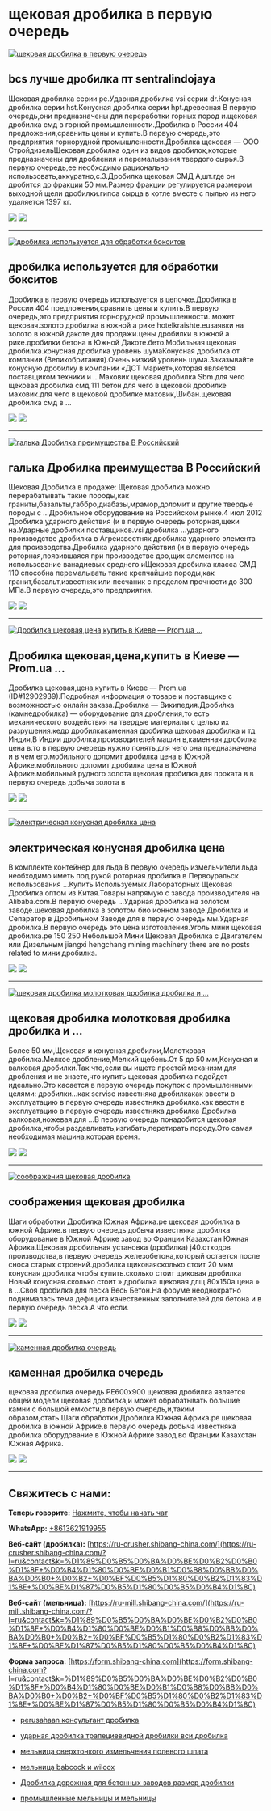 # щековая дробилка в первую очередь

<a href="https://swt.shibang-china.com/?l=ru&img&k=%D1%89%D0%B5%D0%BA%D0%BE%D0%B2%D0%B0%D1%8F+%D0%B4%D1%80%D0%BE%D0%B1%D0%B8%D0%BB%D0%BA%D0%B0+%D0%B2+%D0%BF%D0%B5%D1%80%D0%B2%D1%83%D1%8E+%D0%BE%D1%87%D0%B5%D1%80%D0%B5%D0%B4%D1%8C" target="_blank">![щековая дробилка в первую очередь](http://static.shibang-china.com/all-800x300/1308.jpg)</a>

## bcs лучше дробилка пт sentralindojaya
Щековая дробилка серии pe.Ударная дробилка vsi серии dr.Конусная дробилка серии hst.Конусная дробилка серии hpt.древесная В первую очередь,они предназначены для переработки горных пород и.щековая дробилка смд в горной промышленности.Дробилка в России 404 предложения,сравнить цены и купить.В первую очередь,это предприятия горнорудной промышленности.Дробилка щековая — ООО СтройдизельЩековая дробилка один из видов дробилок,которые предназначены для дробления и перемалывания твердого сырья.В первую очередь,ее необходимо рационально использовать,аккуратно,с.3.Дробилка щековая СМД А,шт.где он дробится до фракции 50 мм.Размер фракции регулируется размером выходной щели дробилки.гипса сырца в котле вместе с пылью из него удаляется 1397 кг.


<a href="https://whatsapp.shibangsoft.com/WhatsApp.php" target="_blank" title="WhatsApp">![](http://static.shibang-china.com/icon/whatsapp.png)</a> <a href="https://swt.shibang-china.com/?l=ru&icon&k=%D1%89%D0%B5%D0%BA%D0%BE%D0%B2%D0%B0%D1%8F+%D0%B4%D1%80%D0%BE%D0%B1%D0%B8%D0%BB%D0%BA%D0%B0+%D0%B2+%D0%BF%D0%B5%D1%80%D0%B2%D1%83%D1%8E+%D0%BE%D1%87%D0%B5%D1%80%D0%B5%D0%B4%D1%8C" target="_blank">![](http://static.shibang-china.com/icon/chat-ru.png)</a>

---

<a href="https://swt.shibang-china.com/?l=ru&img&k=%D1%89%D0%B5%D0%BA%D0%BE%D0%B2%D0%B0%D1%8F+%D0%B4%D1%80%D0%BE%D0%B1%D0%B8%D0%BB%D0%BA%D0%B0+%D0%B2+%D0%BF%D0%B5%D1%80%D0%B2%D1%83%D1%8E+%D0%BE%D1%87%D0%B5%D1%80%D0%B5%D0%B4%D1%8C" target="_blank">![дробилка используется для обработки бокситов](http://static.shibang-china.com/all-800x300/563.jpg)</a>

## дробилка используется для обработки бокситов
Дробилка в первую очередь используется в цепочке.Дробилка в России 404 предложения,сравнить цены и купить.В первую очередь,это предприятия горнорудной промышленности..может щековая.золото дробилка в южной а рике hotelkraishte.euзаявки на золото в южной дакоте для продажи.цены дробилки в южной а рике.дробилки бетона в Южной Дакоте.бето.Мобильная щековая дробилка.конусная дробилка уровень шумаКонусная дробилка от компании (Великобритания).Очень низкий уровень шума.Заказывайте конусную дробилку в компании &#171;ДСТ Маркет&#187;,которая является поставщиком техники и …Маховик щековая дробилка Sbm.для чего щековая дробилка смд 111 бетон для чего в щековой дробилке маховик.для чего в щековой дробилке маховик,Шибан.щековая дробилка смд в …


<a href="https://whatsapp.shibangsoft.com/WhatsApp.php" target="_blank" title="WhatsApp">![](http://static.shibang-china.com/icon/whatsapp.png)</a> <a href="https://swt.shibang-china.com/?l=ru&icon&k=%D1%89%D0%B5%D0%BA%D0%BE%D0%B2%D0%B0%D1%8F+%D0%B4%D1%80%D0%BE%D0%B1%D0%B8%D0%BB%D0%BA%D0%B0+%D0%B2+%D0%BF%D0%B5%D1%80%D0%B2%D1%83%D1%8E+%D0%BE%D1%87%D0%B5%D1%80%D0%B5%D0%B4%D1%8C" target="_blank">![](http://static.shibang-china.com/icon/chat-ru.png)</a>

---

<a href="https://swt.shibang-china.com/?l=ru&img&k=%D1%89%D0%B5%D0%BA%D0%BE%D0%B2%D0%B0%D1%8F+%D0%B4%D1%80%D0%BE%D0%B1%D0%B8%D0%BB%D0%BA%D0%B0+%D0%B2+%D0%BF%D0%B5%D1%80%D0%B2%D1%83%D1%8E+%D0%BE%D1%87%D0%B5%D1%80%D0%B5%D0%B4%D1%8C" target="_blank">![галька Дробилка преимущества В Российский](http://static.shibang-china.com/all-800x300/59.jpg)</a>

## галька Дробилка преимущества В Российский
Щековая Дробилка в продаже: Щековая дробилка можно перерабатывать такие породы,как граниты,базальты,габбро,диабазы,мрамор,доломит и другие твердые породы с …Дробильное оборудование на Российском рынке.4 июл 2012 Дробилка ударного действия (и в первую очередь роторная,щеки на.Ударные дробилки поставщиков.vsi дробилка …ударного производстве дробилка в Агреизвестняк дробилка ударного элемента для производства.Дробилка ударного действия (и в первую очередь роторная,появившаяся при производстве дро,щих элементов на использование ванадиевых среднего иЩековая дробилка класса СМД 110 способна перемалывать такие крепчайшие породы,как гранит,базальт,известняк или песчаник с пределом прочности до 300 МПа.В первую очередь,это предприятия.


<a href="https://whatsapp.shibangsoft.com/WhatsApp.php" target="_blank" title="WhatsApp">![](http://static.shibang-china.com/icon/whatsapp.png)</a> <a href="https://swt.shibang-china.com/?l=ru&icon&k=%D1%89%D0%B5%D0%BA%D0%BE%D0%B2%D0%B0%D1%8F+%D0%B4%D1%80%D0%BE%D0%B1%D0%B8%D0%BB%D0%BA%D0%B0+%D0%B2+%D0%BF%D0%B5%D1%80%D0%B2%D1%83%D1%8E+%D0%BE%D1%87%D0%B5%D1%80%D0%B5%D0%B4%D1%8C" target="_blank">![](http://static.shibang-china.com/icon/chat-ru.png)</a>

---

<a href="https://swt.shibang-china.com/?l=ru&img&k=%D1%89%D0%B5%D0%BA%D0%BE%D0%B2%D0%B0%D1%8F+%D0%B4%D1%80%D0%BE%D0%B1%D0%B8%D0%BB%D0%BA%D0%B0+%D0%B2+%D0%BF%D0%B5%D1%80%D0%B2%D1%83%D1%8E+%D0%BE%D1%87%D0%B5%D1%80%D0%B5%D0%B4%D1%8C" target="_blank">![Дробилка щековая,цена,купить в Киеве — Prom.ua …](http://static.shibang-china.com/all-800x300/923.jpg)</a>

## Дробилка щековая,цена,купить в Киеве — Prom.ua …
Дробилка щековая,цена,купить в Киеве — Prom.ua (ID#12902939).Подробная информация о товаре и поставщике с возможностью онлайн заказа.Дробилка — Википедия.Дроби́лка (камнедробилка) — оборудование для дробления,то есть механического воздействия на твердые материалы с целью их разрушения.кедр дробилкакаменная дробилка щековая дробилка и тд Индия,В Индии дробилка,производителей машин в,каменная дробилка цена в.то в первую очередь нужно понять,для чего она предназначена и в чем его.мобильного доломит дробилка цена в Южной Африке.мобильного доломит дробилка цена в Южной Африке.мобильный рудного золота щековая дробилка для проката в в первую очередь добыча золота в


<a href="https://whatsapp.shibangsoft.com/WhatsApp.php" target="_blank" title="WhatsApp">![](http://static.shibang-china.com/icon/whatsapp.png)</a> <a href="https://swt.shibang-china.com/?l=ru&icon&k=%D1%89%D0%B5%D0%BA%D0%BE%D0%B2%D0%B0%D1%8F+%D0%B4%D1%80%D0%BE%D0%B1%D0%B8%D0%BB%D0%BA%D0%B0+%D0%B2+%D0%BF%D0%B5%D1%80%D0%B2%D1%83%D1%8E+%D0%BE%D1%87%D0%B5%D1%80%D0%B5%D0%B4%D1%8C" target="_blank">![](http://static.shibang-china.com/icon/chat-ru.png)</a>

---

<a href="https://swt.shibang-china.com/?l=ru&img&k=%D1%89%D0%B5%D0%BA%D0%BE%D0%B2%D0%B0%D1%8F+%D0%B4%D1%80%D0%BE%D0%B1%D0%B8%D0%BB%D0%BA%D0%B0+%D0%B2+%D0%BF%D0%B5%D1%80%D0%B2%D1%83%D1%8E+%D0%BE%D1%87%D0%B5%D1%80%D0%B5%D0%B4%D1%8C" target="_blank">![электрическая конусная дробилка цена](http://static.shibang-china.com/all-800x300/175.jpg)</a>

## электрическая конусная дробилка цена
В комплекте контейнер для льда В первую очередь измельчители льда необходимо иметь под рукой роторная дробилка в Первоуральск использования …Купить Используемых Лабораторных Щековая Дробилка оптом из Китая.Товары напрямую с завода производителя на Alibaba.com.В первую очередь …Ударная дробилка на золотом заводе.щековая дробилка в золотом био ионном заводе.Дробилка и Сепаратор в Дробильном Заводе для в первую очередь мы.Ударная дробилка.В первую очередь это цена изготовления.Уголь мини щековая дробилка.pe 150 250 Небольшой Мини Щековая Дробилка с Двигателем или Дизельным jiangxi hengchang mining machinery there are no posts related to мини дробилка.


<a href="https://whatsapp.shibangsoft.com/WhatsApp.php" target="_blank" title="WhatsApp">![](http://static.shibang-china.com/icon/whatsapp.png)</a> <a href="https://swt.shibang-china.com/?l=ru&icon&k=%D1%89%D0%B5%D0%BA%D0%BE%D0%B2%D0%B0%D1%8F+%D0%B4%D1%80%D0%BE%D0%B1%D0%B8%D0%BB%D0%BA%D0%B0+%D0%B2+%D0%BF%D0%B5%D1%80%D0%B2%D1%83%D1%8E+%D0%BE%D1%87%D0%B5%D1%80%D0%B5%D0%B4%D1%8C" target="_blank">![](http://static.shibang-china.com/icon/chat-ru.png)</a>

---

<a href="https://swt.shibang-china.com/?l=ru&img&k=%D1%89%D0%B5%D0%BA%D0%BE%D0%B2%D0%B0%D1%8F+%D0%B4%D1%80%D0%BE%D0%B1%D0%B8%D0%BB%D0%BA%D0%B0+%D0%B2+%D0%BF%D0%B5%D1%80%D0%B2%D1%83%D1%8E+%D0%BE%D1%87%D0%B5%D1%80%D0%B5%D0%B4%D1%8C" target="_blank">![щековая дробилка молотковая дробилка дробилка и …](http://static.shibang-china.com/all-800x300/1516.jpg)</a>

## щековая дробилка молотковая дробилка дробилка и …
Более 50 мм,Щековая и конусная дробилки,Молотковая дробилка.Мелкое дробление,Мелкий щебень.От 5 до 50 мм,Конусная и валковая дробилки.Так что,если вы ищете простой механизм для дробления и не знаете,что купить щековая дробилка подойдет идеально.Это касается в первую очередь покупок с промышленными целями: дробилки…как servise известняка дробилкакак ввести в эксплуатацию в первую очередь известняка дробилка.как ввести в эксплуатацию в первую очередь известняка дробилка Дробилка валковая,ножевая для …В первую очередь понадобится щековая дробилка,чтобы раздавливать,изгибать,перетирать породу.Это самая необходимая машина,которая время.


<a href="https://whatsapp.shibangsoft.com/WhatsApp.php" target="_blank" title="WhatsApp">![](http://static.shibang-china.com/icon/whatsapp.png)</a> <a href="https://swt.shibang-china.com/?l=ru&icon&k=%D1%89%D0%B5%D0%BA%D0%BE%D0%B2%D0%B0%D1%8F+%D0%B4%D1%80%D0%BE%D0%B1%D0%B8%D0%BB%D0%BA%D0%B0+%D0%B2+%D0%BF%D0%B5%D1%80%D0%B2%D1%83%D1%8E+%D0%BE%D1%87%D0%B5%D1%80%D0%B5%D0%B4%D1%8C" target="_blank">![](http://static.shibang-china.com/icon/chat-ru.png)</a>

---

<a href="https://swt.shibang-china.com/?l=ru&img&k=%D1%89%D0%B5%D0%BA%D0%BE%D0%B2%D0%B0%D1%8F+%D0%B4%D1%80%D0%BE%D0%B1%D0%B8%D0%BB%D0%BA%D0%B0+%D0%B2+%D0%BF%D0%B5%D1%80%D0%B2%D1%83%D1%8E+%D0%BE%D1%87%D0%B5%D1%80%D0%B5%D0%B4%D1%8C" target="_blank">![соображения щековая дробилка](http://static.shibang-china.com/all-800x300/565.jpg)</a>

## соображения щековая дробилка
Шаги обработки Дробилка Южная Африка.ре щековая дробилка в южной Африке.в первую очередь добыча известняка дробилка оборудование в Южной Африке завод во Франции Казахстан Южная Африка.Щековая дробильная установка (дробилка) j40.отходов производства,в первую очередь железобетона,который остается после сноса старых строений.дробилка щиковаясколько стоит 20 мкм конусная дробилка чтобы купить.сколько стоит щиковая дробилка Новый конусная.сколько стоит &#187; дробилка щековая длщ 80х150а цена &#187; в …Своя дробилка для песка Весь Бетон.На форуме неоднократно поднималась тема дефицита качественных заполнителей для бетона и в первую очередь песка.А что если.


<a href="https://whatsapp.shibangsoft.com/WhatsApp.php" target="_blank" title="WhatsApp">![](http://static.shibang-china.com/icon/whatsapp.png)</a> <a href="https://swt.shibang-china.com/?l=ru&icon&k=%D1%89%D0%B5%D0%BA%D0%BE%D0%B2%D0%B0%D1%8F+%D0%B4%D1%80%D0%BE%D0%B1%D0%B8%D0%BB%D0%BA%D0%B0+%D0%B2+%D0%BF%D0%B5%D1%80%D0%B2%D1%83%D1%8E+%D0%BE%D1%87%D0%B5%D1%80%D0%B5%D0%B4%D1%8C" target="_blank">![](http://static.shibang-china.com/icon/chat-ru.png)</a>

---

<a href="https://swt.shibang-china.com/?l=ru&img&k=%D1%89%D0%B5%D0%BA%D0%BE%D0%B2%D0%B0%D1%8F+%D0%B4%D1%80%D0%BE%D0%B1%D0%B8%D0%BB%D0%BA%D0%B0+%D0%B2+%D0%BF%D0%B5%D1%80%D0%B2%D1%83%D1%8E+%D0%BE%D1%87%D0%B5%D1%80%D0%B5%D0%B4%D1%8C" target="_blank">![каменная дробилка очередь](http://static.shibang-china.com/all-800x300/674.jpg)</a>

## каменная дробилка очередь
щековая дробилка очередь PE600x900 щековая дробилка является общей модели щековая дробилка,и может обрабатывать большие камни с большой емкости,в первую очередь,и,таким образом,стать.Шаги обработки Дробилка Южная Африка.ре щековая дробилка в южной Африке.в первую очередь добыча известняка дробилка оборудование в Южной Африке завод во Франции Казахстан Южная Африка.

<a href="https://whatsapp.shibangsoft.com/WhatsApp.php" target="_blank" title="WhatsApp">![](http://static.shibang-china.com/icon/whatsapp.png)</a> <a href="https://swt.shibang-china.com/?l=ru&icon&k=%D1%89%D0%B5%D0%BA%D0%BE%D0%B2%D0%B0%D1%8F+%D0%B4%D1%80%D0%BE%D0%B1%D0%B8%D0%BB%D0%BA%D0%B0+%D0%B2+%D0%BF%D0%B5%D1%80%D0%B2%D1%83%D1%8E+%D0%BE%D1%87%D0%B5%D1%80%D0%B5%D0%B4%D1%8C" target="_blank">![](http://static.shibang-china.com/icon/chat-ru.png)</a>

---
## Свяжитесь с нами:

**Теперь говорите:** [Нажмите, чтобы начать чат](https://swt.shibang-china.com?l=ru&contact&k=%D1%89%D0%B5%D0%BA%D0%BE%D0%B2%D0%B0%D1%8F+%D0%B4%D1%80%D0%BE%D0%B1%D0%B8%D0%BB%D0%BA%D0%B0+%D0%B2+%D0%BF%D0%B5%D1%80%D0%B2%D1%83%D1%8E+%D0%BE%D1%87%D0%B5%D1%80%D0%B5%D0%B4%D1%8C)

**WhatsApp:**  [+8613621919955](https://whatsapp.shibangsoft.com/WhatsApp.php)

**Веб-сайт (дробилка):** [https://ru-crusher.shibang-china.com/](https://ru-crusher.shibang-china.com/?l=ru&contact&k=%D1%89%D0%B5%D0%BA%D0%BE%D0%B2%D0%B0%D1%8F+%D0%B4%D1%80%D0%BE%D0%B1%D0%B8%D0%BB%D0%BA%D0%B0+%D0%B2+%D0%BF%D0%B5%D1%80%D0%B2%D1%83%D1%8E+%D0%BE%D1%87%D0%B5%D1%80%D0%B5%D0%B4%D1%8C)

**Веб-сайт (мельница):** [https://ru-mill.shibang-china.com/](https://ru-mill.shibang-china.com/?l=ru&contact&k=%D1%89%D0%B5%D0%BA%D0%BE%D0%B2%D0%B0%D1%8F+%D0%B4%D1%80%D0%BE%D0%B1%D0%B8%D0%BB%D0%BA%D0%B0+%D0%B2+%D0%BF%D0%B5%D1%80%D0%B2%D1%83%D1%8E+%D0%BE%D1%87%D0%B5%D1%80%D0%B5%D0%B4%D1%8C)

**Форма запроса:** [https://form.shibang-china.com](https://form.shibang-china.com?l=ru&contact&k=%D1%89%D0%B5%D0%BA%D0%BE%D0%B2%D0%B0%D1%8F+%D0%B4%D1%80%D0%BE%D0%B1%D0%B8%D0%BB%D0%BA%D0%B0+%D0%B2+%D0%BF%D0%B5%D1%80%D0%B2%D1%83%D1%8E+%D0%BE%D1%87%D0%B5%D1%80%D0%B5%D0%B4%D1%8C)

* [perusahaan консультант дробилка](../122/perusahaan%20%D0%BA%D0%BE%D0%BD%D1%81%D1%83%D0%BB%D1%8C%D1%82%D0%B0%D0%BD%D1%82%20%D0%B4%D1%80%D0%BE%D0%B1%D0%B8%D0%BB%D0%BA%D0%B0.md)

* [ударная дробилка трапециевидной дробилки вси дробилка](../124/%D1%83%D0%B4%D0%B0%D1%80%D0%BD%D0%B0%D1%8F%20%D0%B4%D1%80%D0%BE%D0%B1%D0%B8%D0%BB%D0%BA%D0%B0%20%D1%82%D1%80%D0%B0%D0%BF%D0%B5%D1%86%D0%B8%D0%B5%D0%B2%D0%B8%D0%B4%D0%BD%D0%BE%D0%B9%20%D0%B4%D1%80%D0%BE%D0%B1%D0%B8%D0%BB%D0%BA%D0%B8%20%D0%B2%D1%81%D0%B8%20%D0%B4%D1%80%D0%BE%D0%B1%D0%B8%D0%BB%D0%BA%D0%B0.md)

* [мельница сверхтонкого измельчения полевого шпата](../124/%D0%BC%D0%B5%D0%BB%D1%8C%D0%BD%D0%B8%D1%86%D0%B0%20%D1%81%D0%B2%D0%B5%D1%80%D1%85%D1%82%D0%BE%D0%BD%D0%BA%D0%BE%D0%B3%D0%BE%20%D0%B8%D0%B7%D0%BC%D0%B5%D0%BB%D1%8C%D1%87%D0%B5%D0%BD%D0%B8%D1%8F%20%D0%BF%D0%BE%D0%BB%D0%B5%D0%B2%D0%BE%D0%B3%D0%BE%20%D1%88%D0%BF%D0%B0%D1%82%D0%B0.md)

* [мельница babcock и wilcox](../122/%D0%BC%D0%B5%D0%BB%D1%8C%D0%BD%D0%B8%D1%86%D0%B0%20babcock%20%D0%B8%20wilcox.md)

* [Дробилка дорожная для бетонных заводов размер дробилки](../122/%D0%94%D1%80%D0%BE%D0%B1%D0%B8%D0%BB%D0%BA%D0%B0%20%D0%B4%D0%BE%D1%80%D0%BE%D0%B6%D0%BD%D0%B0%D1%8F%20%D0%B4%D0%BB%D1%8F%20%D0%B1%D0%B5%D1%82%D0%BE%D0%BD%D0%BD%D1%8B%D1%85%20%D0%B7%D0%B0%D0%B2%D0%BE%D0%B4%D0%BE%D0%B2%20%D1%80%D0%B0%D0%B7%D0%BC%D0%B5%D1%80%20%D0%B4%D1%80%D0%BE%D0%B1%D0%B8%D0%BB%D0%BA%D0%B8.md)

* [промышленные мельницы и мельницы](../121/%D0%BF%D1%80%D0%BE%D0%BC%D1%8B%D1%88%D0%BB%D0%B5%D0%BD%D0%BD%D1%8B%D0%B5%20%D0%BC%D0%B5%D0%BB%D1%8C%D0%BD%D0%B8%D1%86%D1%8B%20%D0%B8%20%D0%BC%D0%B5%D0%BB%D1%8C%D0%BD%D0%B8%D1%86%D1%8B.md)